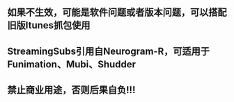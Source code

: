 ## 如果不生效，可能是软件问题或者版本问题，可以搭配旧版Itunes抓包使用

## StreamingSubs引用自Neurogram-R，可适用于Funimation、Mubi、Shudder

## 禁止商业用途，否则后果自负!!!

